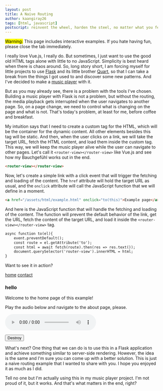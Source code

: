 ```yaml
---
layout: post
title: A Naive Routing
author: kaangiray26
tags: [html, javascript]
postscript: reinvent the wheel, harden the steel, no matter what you feel.
---
```


<mark>Warning:</mark> This page includes interactive examples. If you hate having fun, please close the tab immediately.

I really love Vue.js, I really do. But sometimes, I just want to use the good old HTML tags alone with little to no JavaScript. Simplicity is best heard when there is chaos around. So, long story short, I am forcing myself for little projects to use [Flask](https://flask.palletsprojects.com/en/3.0.x/) and its little brother [Quart](https://quart.palletsprojects.com/en/latest/), so that I can take a break from the things I got used to and discover some new patterns. And I've decided to make a [music player](https://github.com/kaangiray26/mezzo) with it.

But as you may already see, there is a problem with the tools I've chosen. Building a music player with Flask is not a problem, but without the routing, the media playback gets interrupted when the user navigates to another page. So, on a page change, we need to control what is changing on the page and what is not. That's today's problem, at least for me, before coffee and breakfast.

My intuition says that I need to create a custom tag for the HTML, which will be the container for the dynamic content. All other elements besides this tag will be static. And then, when the user clicks on a link, we will take the target URL, fetch the HTML content, and load them inside the custom tag. This way, we will keep the music player alive while the user can navigate to other pages. Let's call it `<router-view></router-view>` like Vue.js and see how my Bauchgefühl works out in the end.

```html
<router-view></router-view>
```

Now, let's create a simple link with a click event that will trigger the fetching and loading of the content. The `href` attribute will hold the target URL as usual, and the `onclick` attribute will call the JavaScript function that we will define in a moment.

```html
<a href="/assets/html/example.html" onclick="to(this)">Example page</a>
```

And here is the JavaScript function that will handle the fetching and loading of the content. The function will prevent the default behavior of the link, get the URL, fetch the content of the target URL, and load it inside the `<router-view></router-view>` tag.

```html
async function to(el){
    event.preventDefault();
    const route = el.getAttribute('to');
    const html = await fetch(route).then(res => res.text());
    document.querySelector('router-view').innerHTML = html;
}
```

Want to see it in action?

<section>
<div style="margin-bottom:1rem;">
    <a href="/assets/html/example.html" onclick="to(this)">home</a>
    <a href="/assets/html/contact.html" onclick="to(this)">contact</a>
</div>
<router-view>
    <h3>hello</h3>
    <p>Welcome to the home page of this example!</p>
    <p>Play the audio below and navigate to the about page, please.</p>
</router-view>
<audio controls>
    <source src="/assets/audio/example.mp3" type="audio/mpeg">
    Your browser does not support the audio element.
</audio>
<p>
    <button onclick="clear_router_view()">Destroy</button>
</p>
</section>

What's next? One thing that we can do is to use this in a Flask application and achieve something similar to server-side rendering. However, the idea is the same and I'm sure you can come up with a better solution. This is just a naive routing example that I wanted to share with you. I hope you enjoyed it as much as I did.

Tell no one but I'm actually using this in my music player project. I'm not proud of it, but it works. And that's what matters in the end, right?

<script>
async function to(el){
    event.preventDefault();
    const route = el.getAttribute('href');
    const html = await fetch(route).then(res => res.text());
    document.querySelector('router-view').innerHTML = html;
}

async function clear_router_view(){
    document.querySelector('router-view').innerHTML = '';
}
</script>
